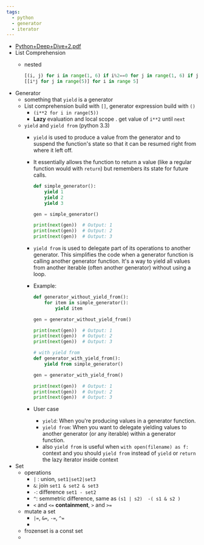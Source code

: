 ```yaml
---
tags:
  - python
  - generator
  - iterator
---
```


- [Python+Deep+Dive+2.pdf](../assets/Python+Deep+Dive+2_1696586942514_0.pdf)
- List Comprehension
	- nested

	  ``` python
	  [(i, j) for i in range(1, 6) if i%2==0 for j in range(1, 6) if j%3==0]
	  [[i*j for j in range(5)] for i in range 5]
	  ```
- Generator
	- something that `yield` is a generator
	- List comprehension build with `[]`, generator expression build with `()`
		- `(i**2 for i in range(5))`
		- **Lazy** evaluation and local scope . get value of `i**2` until `next`
	- `yield` and `yield from` (python 3.3)
		- `yield` is used to produce a value from the generator and to suspend the function's state so that it can be resumed right from where it left off.
		- It essentially allows the function to return a value (like a regular function would with `return`) but remembers its state for future calls.

		  ``` python
		  def simple_generator():
		      yield 1
		      yield 2
		      yield 3

		  gen = simple_generator()

		  print(next(gen))  # Output: 1
		  print(next(gen))  # Output: 2
		  print(next(gen))  # Output: 3
		  ```
		- `yield from` is used to delegate part of its operations to another generator. This simplifies the code when a generator function is calling another generator function. It's a way to yield all values from another iterable (often another generator) without using a loop.
		- Example:

		  ``` python
		  def generator_without_yield_from():
		      for item in simple_generator():
		          yield item

		  gen = generator_without_yield_from()

		  print(next(gen))  # Output: 1
		  print(next(gen))  # Output: 2
		  print(next(gen))  # Output: 3

		  # with yield from
		  def generator_with_yield_from():
		      yield from simple_generator()

		  gen = generator_with_yield_from()

		  print(next(gen))  # Output: 1
		  print(next(gen))  # Output: 2
		  print(next(gen))  # Output: 3
		  ```
		- User case
			- `yield`: When you're producing values in a generator function.
			- `yield from`: When you want to delegate yielding values to another generator (or any iterable) within a generator function.
			- also `yield from` is useful when `with open(filename) as f:` context and you should `yield from` instead of `yield` or `return` the lazy iterator inside context
- Set
	- operations
		- `|` : union, `set1|set2|set3`
		- `&`: join `set1 & set2 & set3`
		- `-`: difference  `set1 - set2`
		- `^`: semmetric difference,  same as `(s1 | s2)  -( s1 & s2 )`
		- `<` and `<=` **containment**,  `>` and `>=`
	- mutate a set
		- `|=`, `&=`, `-=`, `^=`
		-
	- frozenset is a const set
	-
